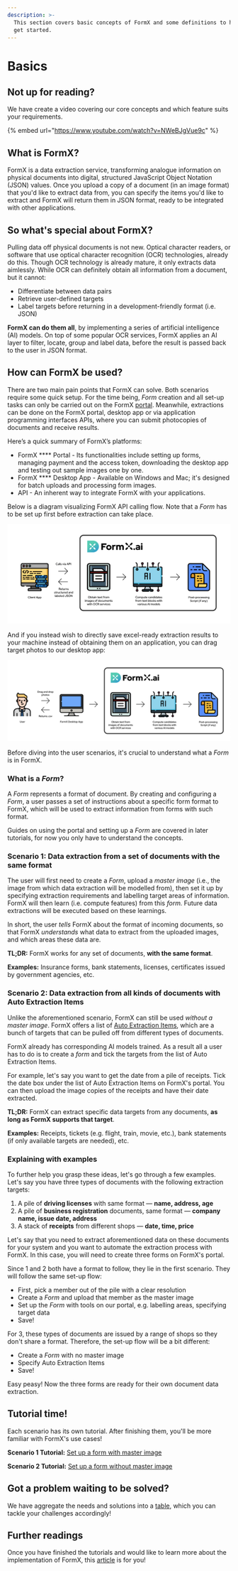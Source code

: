 ```yaml
---
description: >-
  This section covers basic concepts of FormX and some definitions to help you
  get started.
---
```


# Basics

## Not up for reading?

We have create a video covering our core concepts and which feature suits your requirements.

{% embed url="https://www.youtube.com/watch?v=NWeBJgVue9c" %}

## What is FormX?

FormX is a data extraction service, transforming analogue information on physical documents into digital, structured JavaScript Object Notation (JSON) values. Once you upload a copy of a document (in an image format) that you'd like to extract data from, you can specify the items you'd like to extract and FormX will return them in JSON format, ready to be integrated with other applications.

## So what's special about FormX?

Pulling data off physical documents is not new. Optical character readers, or software that use optical character recognition (OCR) technologies, already do this. Though OCR technology is already mature, it only extracts data aimlessly. While OCR can definitely obtain all information from a document, but it cannot:

* Differentiate between data pairs
* Retrieve user-defined targets
* Label targets before returning in a development-friendly format (i.e. JSON)

**FormX can do them all**, by implementing a series of artificial intelligence (AI) models. On top of some popular OCR services, FormX applies an AI layer to filter, locate, group and label data, before the result is passed back to the user in JSON format.

## How can FormX be used?

There are two main pain points that FormX can solve. Both scenarios require some quick setup. For the time being, _Form_ creation and all set-up tasks can only be carried out on the FormX [portal](https://formextractor.oursky.com/form). Meanwhile, extractions can be done on the FormX portal, desktop app or via application programming interfaces APIs, where you can submit photocopies of documents and receive results.

Here’s a quick summary of FormX’s platforms:

* FormX **** Portal - Its functionalities include setting up forms, managing payment and the access token, downloading the desktop app and testing out sample images one by one.
* FormX **** Desktop App - Available on Windows and Mac; it's designed for batch uploads and processing form images.
* API - An inherent way to integrate FormX with your applications.

Below is a diagram visualizing FormX API calling flow. Note that a _Form_ has to be set up first before extraction can take place.

![](<.gitbook/assets/Screenshot 2020-10-08 at 4.10.59 PM (1).png>)

And if you instead wish to directly save excel-ready extraction results to your machine instead of obtaining them on an application, you can drag target photos to our desktop app:

![](<.gitbook/assets/Screenshot 2020-10-08 at 4.10.09 PM.png>)

Before diving into the user scenarios, it's crucial to understand what a _Form_ is in FormX.

### What is a _Form_?

A _Form_ represents a format of document. By creating and configuring a _Form_, a user passes a set of instructions about a specific form format to FormX, which will be used to extract information from forms with such format.

Guides on using the portal and setting up a _Form_ are covered in later tutorials, for now you only have to understand the concepts.

### Scenario 1: Data extraction from a set of documents with the same format

The user will first need to create a _Form_, upload a _master image_ (i.e., the image from which data extraction will be modelled from), then set it up by specifying extraction requirements and labelling target areas of information. FormX will then learn (i.e. compute features) from this _form._ Future data extractions will be executed based on these learnings.&#x20;

In short, the user _tells_ FormX about the format of incoming documents, so that FormX _understands_ what data to extract from the uploaded images, and which areas these data are.

**TL;DR:** FormX works for any set of documents, **with the same format**.

**Examples:** Insurance forms, bank statements, licenses, certificates issued by government agencies, etc.

### Scenario 2: Data extraction from all kinds of documents with Auto Extraction Items

Unlike the aforementioned scenario, FormX can still be used _without a_ _master image_. FormX offers a list of [Auto Extraction Items](features/auto-extraction-items.md), which are a bunch of targets that can be pulled off from different types of documents.

FormX already has corresponding AI models trained. As a result all a user has to do is to create a _form_ and tick the targets from the list of Auto Extraction Items.&#x20;

For example, let's say you want to get the date from a pile of receipts. Tick the date box under the list of Auto Extraction Items on FormX's portal. You can then upload the image copies of the receipts and have their date extracted.

**TL;DR:** FormX can extract specific data targets from any documents, **as long as FormX supports that target**.

**Examples:** Receipts, tickets (e.g. flight, train, movie, etc.), bank statements (if only available targets are needed), etc.

### Explaining with examples

To further help you grasp these ideas, let's go through a few examples. Let's say you have three types of documents with the following extraction targets:

1. A pile of **driving licenses** with same format — **name, address, age**
2. A pile of **business registration** documents, same format — **company name, issue date, address**
3. A stack of **receipts** from different shops — **date, time, price**

Let's say that you need to extract aforementioned data on these documents for your system and you want to automate the extraction process with FormX. In this case, you will need to create three forms on FormX's portal.&#x20;

Since 1 and 2 both have a format to follow, they lie in the first scenario. They will follow the same set-up flow:

* First, pick a member out of the pile with a clear resolution
* Create a _Form_ and upload that member as the master image
* Set up the _Form_ with tools on our portal, e.g. labelling areas, specifying target data
* Save!

For 3, these types of documents are issued by a range of shops so they don't share a format. Therefore, the set-up flow will be a bit different:

* Create a _Form_ with no master image
* Specify Auto Extraction Items
* Save!

Easy peasy! Now the three forms are ready for their own document data extraction.

## Tutorial time!

Each scenario has its own tutorial. After finishing them, you'll be more familiar with FormX's use cases!

**Scenario 1 Tutorial:** [Set up a form with master image](get-started/set-up-a-form-with-master-image.md)

**Scenario 2 Tutorial:** [Set up a form without master image](get-started/set-up-a-form-without-master-image.md)

## Got a problem waiting to be solved?

We have aggregate the needs and solutions into a [table](get-started/feature-pointing-guide.md), which you can tackle your challenges accordingly!&#x20;

## Further readings

Once you have finished the tutorials and would like to learn more about the implementation of FormX, this [article](https://code.oursky.com/how-to-implement-receipt-data-extraction-ocr-regex-ai/) is for you!

